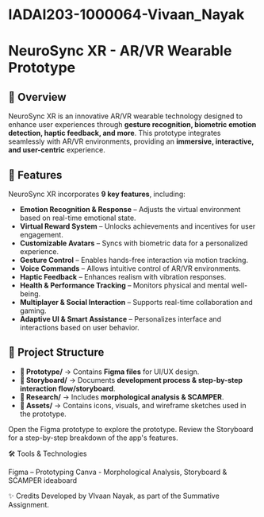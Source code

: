 # IADAI203-1000064-Vivaan_Nayak

# NeuroSync XR - AR/VR Wearable Prototype  

## 📌 Overview  
NeuroSync XR is an innovative AR/VR wearable technology designed to enhance user experiences through **gesture recognition, biometric emotion detection, haptic feedback, and more**. This prototype integrates seamlessly with AR/VR environments, providing an **immersive, interactive, and user-centric** experience.

## 🎯 Features  
NeuroSync XR incorporates **9 key features**, including:  
- **Emotion Recognition & Response** – Adjusts the virtual environment based on real-time emotional state.  
- **Virtual Reward System** – Unlocks achievements and incentives for user engagement.  
- **Customizable Avatars** – Syncs with biometric data for a personalized experience.  
- **Gesture Control** – Enables hands-free interaction via motion tracking.  
- **Voice Commands** – Allows intuitive control of AR/VR environments.  
- **Haptic Feedback** – Enhances realism with vibration responses.  
- **Health & Performance Tracking** – Monitors physical and mental well-being.  
- **Multiplayer & Social Interaction** – Supports real-time collaboration and gaming.  
- **Adaptive UI & Smart Assistance** – Personalizes interface and interactions based on user behavior.

## 📂 Project Structure
- **📁 Prototype/** → Contains **Figma files** for UI/UX design.  
- **📁 Storyboard/** → Documents **development process & step-by-step interaction flow/storyboard**.  
- **📁 Research/** → Includes **morphological analysis & SCAMPER**.  
- **📁 Assets/** → Contains icons, visuals, and wireframe sketches used in the prototype.  




Open the Figma prototype to explore the prototype.
Review the Storyboard for a step-by-step breakdown of the app's features.

🛠️ Tools & Technologies    


Figma – Prototyping
Canva - Morphological Analysis, Storyboard & SCAMPER ideaboard

✨ Credits
Developed by VIvaan Nayak, as part of the Summative Assignment.

